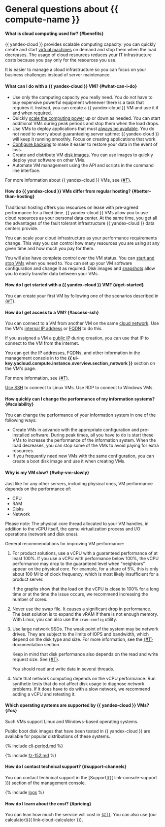 
# General questions about {{ compute-name }}

#### What is cloud computing used for? {#benefits}

{{ yandex-cloud }} provides scalable computing capacity: you can quickly create and start [virtual machines](../../compute/concepts/vm.md) on demand and stop them when the load decreases. The usage of cloud resources reduces your IT infrastructure costs because you pay only for the resources you use.

It is easier to manage a cloud infrastructure so you can focus on your business challenges instead of server maintenance.

#### What can I do with a {{ yandex-cloud }} VM? {#what-can-i-do}

* Use only the computing capacity you really need. You do not have to buy expensive powerful equipment whenever there is a task that requires it. Instead, you can create a {{ yandex-cloud }} VM and use it if and when required.
* Quickly [scale the computing power](../../compute/tutorials/vm-autoscale/index.md) up or down as needed. You can start additional VMs during peak periods and stop them when the load drops.
* Use VMs to deploy applications that must [always be available](../../tutorials/infrastructure-management/fault-tolerance.md). You do not need to worry about guaranteeing server uptime: {{ yandex-cloud }} will keep it running smoothly. Focus on creating applications that work.
* [Configure backups](../../compute/tutorials/hystax-backup.md) to make it easier to restore your data in the event of loss.
* Create and distribute VM [disk images](../../compute/concepts/image.md). You can use images to quickly deploy your software on other VMs.
* Automate VM management using the API and scripts in the command line interface.

For more information about {{ yandex-cloud }} VMs, see [{#T}](../../compute/concepts/vm.md).

#### How do {{ yandex-cloud }} VMs differ from regular hosting? {#better-than-hosting}

Traditional hosting offers you resources on lease with pre-agreed performance for a fixed time. {{ yandex-cloud }} VMs allow you to use cloud resources as your personal data center. At the same time, you get all the advantages of the fault tolerant infrastructure {{ yandex-cloud }} data centers provide.

You can scale your cloud infrastructure as your performance requirements change. This way you can control how many resources you are using at any given time and how much you pay for them.

You will also have complete control over the VM status. You can [start and stop VMs](../../compute/operations/vm-control/vm-stop-and-start.md) when you need to. You can set up your VM software configuration and change it as required. Disk images and [snapshots](../../compute/concepts/snapshot.md) allow you to easily transfer data between your VMs.

#### How do I get started with a {{ yandex-cloud }} VM? {#get-started}

You can create your first VM by following one of the scenarios described in [{#T}](../../compute/quickstart/index.md).

#### How do I get access to a VM? {#access-ssh}

You can connect to a VM from another VM on the same [cloud network](../../vpc/concepts/network.md#network). Use the VM's [internal IP address](../../vpc/concepts/address.md#internal-addresses) or [FQDN](../../vpc/concepts/address.md#fqdn) to do this.

If you assigned a VM a [public IP](../../vpc/concepts/address.md#public-addresses) during creation, you can use that IP to connect to the VM from the internet.

You can get the IP addresses, FQDNs, and other information in the management console in to the **{{ ui-key.yacloud.compute.instance.overview.section_network }}** section on the VM's page.

For more information, see [{#T}](../../compute/concepts/network.md).

[Use SSH](../../compute/operations/vm-connect/ssh.md) to connect to Linux VMs. Use RDP to connect to Windows VMs.

#### How quickly can I change the performance of my information systems? {#scalability}

You can change the performance of your information system in one of the following ways:
* Create VMs in advance with the appropriate configuration and pre-installed software. During peak times, all you have to do is start these VMs to increase the performance of the information system. When the load decreases, you can stop some of the VMs to avoid paying for extra resources.
* If you frequently need new VMs with the same configuration, you can create a boot disk image and use it when creating VMs.

#### Why is my VM slow? {#why-vm-slowly}

Just like for any other servers, including physical ones, VM performance depends on the performance of:
* CPU
* RAM
* [Disks](../../compute/concepts/disk.md)
* Network

Please note: The physical core thread allocated to your VM handles, in addition to the vCPU itself, the qemu virtualization process and I/O operations (network and disk ones).

General recommendations for improving VM performance:
1. For product solutions, use a vCPU with a guaranteed performance of at least 100%. If you use a vCPU with performance below 100%, the vCPU performance may drop to the guaranteed level when "neighbors" appear on the physical core. For example, for a share of 5%, this is only about 100 MHz of clock frequency, which is most likely insufficient for a product server.

   If the graphs show that the load on the vCPU is close to 100% for a long time or at the time the issue occurs, we recommend increasing the number of cores.
1. Never use the swap file. It causes a significant drop in performance. The best solution is to expand the vRAM if there is not enough memory. With Linux, you can also use the `zram-config` utility.
1. Use large network SSDs. The weak point of the system may be network drives. They are subject to the limits of IOPS and bandwidth, which depend on the disk type and size. For more information, see the [{#T}](../../compute/concepts/limits.md#compute-limits-disks) documentation section.

   Keep in mind that disk performance also depends on the read and write request size. See [{#T}](../../compute/concepts/storage-read-write.md).

   You should read and write data in several threads.
1. Note that network computing depends on the vCPU performance. Run synthetic tests that do not affect disk usage to diagnose network problems. If it does have to do with a slow network, we recommend adding a vCPU and retesting it.

#### Which operating systems are supported by {{ yandex-cloud }} VMs? {#os}

Such VMs support Linux and Windows-based operating systems.

Public boot disk images that have been tested in {{ yandex-cloud }} are available for popular distributions of these systems.

{% include [cli-period.md](../../_qa/cli-period.md) %}


{% include [fz-152.md](../../_qa/fz-152.md) %}


#### How do I contact technical support? {#support-channels}

You can contact technical support in the [Support]({{ link-console-support }}) section of the management console.

{% include [logs](../../_qa/logs.md) %}

#### How do I learn about the cost? {#pricing}

You can lean how much the service will cost in [{#T}](../../compute/pricing.md). You can also use [our calculator]({{ link-cloud-calculator }}).